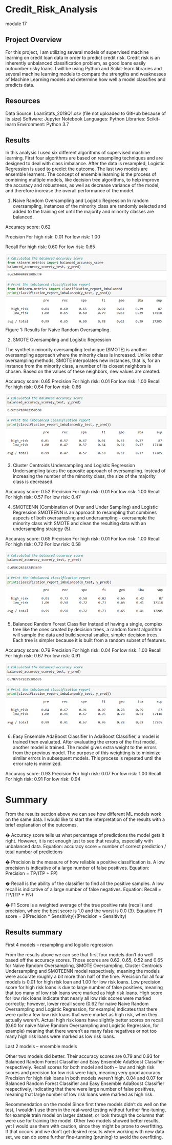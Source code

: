 # Credit_Risk_Analysis
module 17

## Project Overview

For this project, I am utilizing several models of supervised machine learning on credit loan data in order to predict credit risk. Credit risk is an inherently unbalanced classification problem, as good loans easily outnumber risky loans. I will be using Python and Scikit-learn libraries and several machine learning models to compare the strengths and weaknesses of Machine Learning models and determine how well a model classifies and predicts data.

## Resources

  Data Source: LoanStats_2019Q1.csv (file not uploaded to GitHub because of its size)
  Software: Jupyter Notebook
  Languages: Python
  Libraries: Scikit-learn
  Environment: Python 3.7

## Results

In this analysis I used six different algorithms of supervised machine learning. First four algorithms are based on resampling techniques and are designed to deal with class imbalance. After the data is resampled, Logistic Regression is used to predict the outcome. The last two models are ensemble learners. The concept of ensemble learning is the process of combining multiple models, like decision tree algorithms, to help improve the accuracy and robustness, as well as decrease variance of the model, and therefore increase the overall performance of the model.

1. Naive Random Oversampling and Logistic Regression
In random oversampling, instances of the minority class are randomly selected and added to the training set until the majority and minority classes are balanced.

Accuracy score: 0.62

Precision
  For high risk: 0.01
  For low risk: 1.00

Recall
  For high risk: 0.60
  For low risk: 0.65
  
 ![alt text](https://github.com/JabboRamirez/Credit_Risk_Analysis/blob/main/Graphics/native_random_oversampling.PNG)
 Figure 1: Results for Naive Random Oversampling.
 
 2. SMOTE Oversampling and Logistic Regression

The synthetic minority oversampling technique (SMOTE) is another oversampling approach where the minority class is increased. Unlike other oversampling methods, SMOTE interpolates new instances, that is, for an instance from the minority class, a number of its closest neighbors is chosen. Based on the values of these neighbors, new values are created.

Accuracy score: 0.65
Precision
  For high risk: 0.01
  For low risk: 1.00
Recall
  For high risk: 0.64
  For low risk: 0.66

![alt text](https://github.com/JabboRamirez/Credit_Risk_Analysis/blob/main/Graphics/cluster_centroids.PNG)

3. Cluster Centroids Undersampling and Logistic Regression
Undersampling takes the opposite approach of oversampling. Instead of increasing the number of the minority class, the size of the majority class is decreased.

Accuracy score: 0.52
Precision
  For high risk: 0.01
  For low risk: 1.00
Recall
  For high risk: 0.57
  For low risk: 0.47

4. SMOTEENN (Combination of Over and Under Sampling) and Logistic Regression
SMOTEENN is an approach to resampling that combines aspects of both oversampling and undersampling - oversample the minority class with SMOTE and clean the resulting data with an undersampling strategy (5).

Accuracy score: 0.65
Precision
  For high risk: 0.01
  For low risk: 1.00
Recall
  For high risk: 0.72
  For low risk: 0.58

![alt text](https://github.com/JabboRamirez/Credit_Risk_Analysis/blob/main/Graphics/SMOTTEENN.PNG)

5. Balanced Random Forest Classifier
Instead of having a single, complex tree like the ones created by decision trees, a random forest algorithm will sample the data and build several smaller, simpler decision trees. Each tree is simpler because it is built from a random subset of features.

Accuracy score: 0.79
Precision
  For high risk: 0.04
  For low risk: 1.00
Recall
  For high risk: 0.67
  For low risk: 0.91

![alt text](https://github.com/JabboRamirez/Credit_Risk_Analysis/blob/main/Graphics/random_forest.PNG)

6. Easy Ensemble AdaBoost Classifier
In AdaBoost Classifier, a model is trained then evaluated. After evaluating the errors of the first model, another model is trained. The model gives extra weight to the errors from the previous model. The purpose of this weighting is to minimize similar errors in subsequent models. This process is repeated until the error rate is minimized.

Accuracy score: 0.93
Precision
  For high risk: 0.07
  For low risk: 1.00
Recall
  For high risk: 0.91
  For low risk: 0.94
  
# Summary

From the results section above we can see how different ML models work on the same data. I would like to start the interpretation of the results with a brief explanation of the outcomes.

� Accuracy score tells us what percentage of predictions the model gets it right. However, it is not enough just to see that results, especially with unbalanced data. Equation: accuracy score = number of correct prediction / total number of predictions

� Precision is the measure of how reliable a positive classification is. A low precision is indicative of a large number of false positives. Equation: Precision = TP/(TP + FP)

� Recall is the ability of the classifier to find all the positive samples. A low recall is indicative of a large number of false negatives. Equation: Recall = TP/(TP + FN)

� F1 Score is a weighted average of the true positive rate (recall) and precision, where the best score is 1.0 and the worst is 0.0 (3). Equation: F1 score = 2(Precision * Sensitivity)/(Precision + Sensitivity)

## Results summary

First 4 models – resampling and logistic regression

From the results above we can see that first four models don’t do well based off the accuracy scores. Those scores are 0.62, 0.65, 0.52 and 0.65 for Naive Random Oversampling, SMOTE Oversampling, Cluster Centroids Undersampling and SMOTEENN model respectively, meaning the models were accurate roughly a bit more than half of the time.
Precision for all four models is 0.01 for high risk loan and 1.00 for low risk loans. Low precision score for high risk loans is due to large number of false positives, meaning that too many of low risk loans were marked as high risk loans. High score for low risk loans indicate that nearly all low risk scores were marked correctly; however, lower recall score (0.62 for naive Naive Random Oversampling and Logistic Regression, for example) indicates that there were quite a few low risk loans that were market as high risk, when they actually weren’t. Actual high risk loans have slightly better scores on recall (0.60 for naive Naive Random Oversampling and Logistic Regression, for example) meaning that there weren’t as many false negatives or not too many high risk loans were marked as low risk loans.

Last 2 models – ensemble models

Other two models did better. Their accuracy scores are 0.79 and 0.93 for Balanced Random Forest Classifier and Easy Ensemble AdaBoost Classifier respectively. Recall scores for both model and both – low and high risk scores and precision for low risk were high, meaning very good accuracy. Precision for high risk loans in both models weren’t high. 0.04 and 0.07 for Balanced Random Forest Classifier and Easy Ensemble AdaBoost Classifier respectively, indicating that there were large number of false positives, meaning that large number of low risk loans were marked as high risk.

Recommendation on the model
Since first three models didn’t do well on the test, I wouldn’t use them in the real-word testing without further fine-tuning, for example train model on larger dataset, or look through the columns that were use for training the model. Other two models showed better results, yet I would use them with caution, since they might be prone to overfitting. If that occurs and we don’t get desired results when working with new data set, we can do some further fine-tunning (pruning) to avoid the overfitting.
